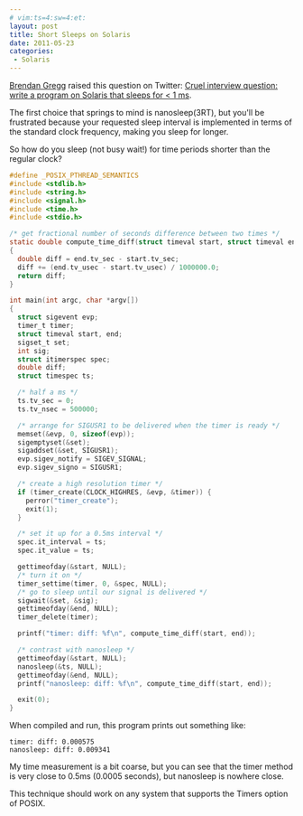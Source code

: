 ```yaml
---
# vim:ts=4:sw=4:et:
layout: post
title: Short Sleeps on Solaris
date: 2011-05-23
categories:
 - Solaris
---
```


[Brendan Gregg](http://dtrace.org/blogs/brendan/) raised this question
on Twitter:
[Cruel interview question: write a program on Solaris that sleeps for <
1 ms](https://twitter.com/brendangregg/status/72822508327407616).

The first choice that springs to mind is nanosleep(3RT), but you'll be
frustrated because your requested sleep interval is implemented in terms
of the standard clock frequency, making you sleep for longer.

So how do you sleep (not busy wait!) for time periods shorter than the
regular clock?

<!-- more -->

```c
#define _POSIX_PTHREAD_SEMANTICS
#include <stdlib.h>
#include <string.h>
#include <signal.h>
#include <time.h>
#include <stdio.h>

/* get fractional number of seconds difference between two times */
static double compute_time_diff(struct timeval start, struct timeval end)
{
  double diff = end.tv_sec - start.tv_sec;
  diff += (end.tv_usec - start.tv_usec) / 1000000.0;
  return diff;
}

int main(int argc, char *argv[])
{
  struct sigevent evp;
  timer_t timer;
  struct timeval start, end;
  sigset_t set;
  int sig;
  struct itimerspec spec;
  double diff;
  struct timespec ts;

  /* half a ms */
  ts.tv_sec = 0;
  ts.tv_nsec = 500000;

  /* arrange for SIGUSR1 to be delivered when the timer is ready */
  memset(&evp, 0, sizeof(evp));
  sigemptyset(&set);
  sigaddset(&set, SIGUSR1);
  evp.sigev_notify = SIGEV_SIGNAL;
  evp.sigev_signo = SIGUSR1;

  /* create a high resolution timer */
  if (timer_create(CLOCK_HIGHRES, &evp, &timer)) {
    perror("timer_create");
    exit(1);
  }

  /* set it up for a 0.5ms interval */
  spec.it_interval = ts;
  spec.it_value = ts;

  gettimeofday(&start, NULL);
  /* turn it on */
  timer_settime(timer, 0, &spec, NULL);
  /* go to sleep until our signal is delivered */
  sigwait(&set, &sig);
  gettimeofday(&end, NULL);
  timer_delete(timer);

  printf("timer: diff: %f\n", compute_time_diff(start, end));

  /* contrast with nanosleep */
  gettimeofday(&start, NULL);
  nanosleep(&ts, NULL);
  gettimeofday(&end, NULL);
  printf("nanosleep: diff: %f\n", compute_time_diff(start, end));

  exit(0);
}
```

When compiled and run, this program prints out something like:

    timer: diff: 0.000575
    nanosleep: diff: 0.009341

My time measurement is a bit coarse, but you can see that the timer
method is very close to 0.5ms (0.0005 seconds), but nanosleep is nowhere
close.

This technique should work on any system that supports the Timers option
of POSIX.

